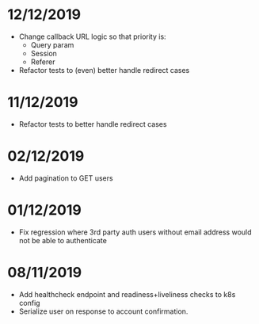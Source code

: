 # 12/12/2019
- Change callback URL logic so that priority is:
    - Query param
    - Session
    - Referer
- Refactor tests to (even) better handle redirect cases

# 11/12/2019
- Refactor tests to better handle redirect cases

# 02/12/2019
- Add pagination to GET users

# 01/12/2019
- Fix regression where 3rd party auth users without email address would not be able to authenticate 

# 08/11/2019
- Add healthcheck endpoint and readiness+liveliness checks to k8s config
- Serialize user on response to account confirmation.
